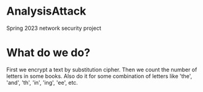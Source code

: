 # AnalysisAttack
Spring 2023 network security project

# What do we do?
First we encrypt a text by substitution cipher. Then we count the number of letters in some books. Also do it for some combination of letters like 'the', 'and', 'th', 'in', 'ing', 'ee', etc.

